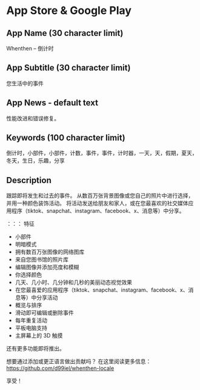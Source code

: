 # App Store & Google Play

## App Name (30 character limit)
Whenthen – 倒计时

## App Subtitle (30 character limit)
您生活中的事件

## App News - default text
性能改进和错误修复。

## Keywords (100 character limit)
倒计时，小部件，小部件，计数，事件，事件，计时器，一天，天，假期，夏天，冬天，生日，乐趣，分享

## Description
跟踪即将发生和过去的事件。
从数百万张背景图像或您自己的照片中进行选择，并用一种颜色装饰活动。
将活动发送给朋友和家人，或在您最喜欢的社交媒体应用程序（tiktok、snapchat、instagram、facebook、x、消息等）中分享。

：：： 特征
- 小部件
- 明暗模式
- 拥有数百万张图像的网络图库
- 来自您图书馆的照片库
- 编辑图像并添加亮度和模糊
- 你选择颜色
- 几天、几小时、几分钟和几秒的美丽动态视觉效果
- 在您最喜爱的应用程序（tiktok、snapchat、instagram、facebook、x、消息等）中分享活动
- 概览与排序
- 滑动即可编辑或删除事件
- 每年重复活动
- 平板电脑支持
- 主屏幕上的 3D 触摸

还有更多功能即将推出。

想要通过添加或更正语言做出贡献吗？ 在这里阅读更多信息：https://github.com/d99iel/whenthen-locale

享受！